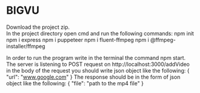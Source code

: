 # BIGVU
Download the project zip.  
In the project directory open cmd and run the following commands:
  npm init
  npm i express
  npm i puppeteer
  npm i fluent-ffmpeg
  npm i @ffmpeg-installer/ffmpeg
 
In order to run the program write in the terminal the command npm start.
The server is listening to POST request on http://localhost:3000/addVideo
in the body of the request you should write json object like the following:
{
    "url": "www.google.com"
}
The response should be in the form of json object like the following:
{
  "file": "path to the mp4 file"
}
